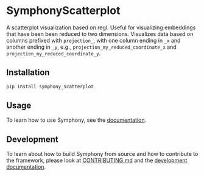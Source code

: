 # SymphonyScatterplot

A scatterplot visualization based on regl.
Useful for visualizing embeddings that have been been reduced to two dimensions.
Visualizes data based on columns prefixed with `projection_`, with one column ending in `_x` and another ending in `_y`, e.g., `projection_my_reduced_coordinate_x` and `projection_my_reduced_coordinate_y`.

## Installation

```bash
pip install symphony_scatterplot
```

## Usage

To learn how to use Symphony, see the [documentation](https://apple.github.io/ml-symphony/).

## Development

To learn about how to build Symphony from source and how to contribute to the framework, please look at [CONTRIBUTING.md](../CONTRIBUTING.md) and the [development documentation](https://apple.github.io/ml-symphony/contributing.html).
